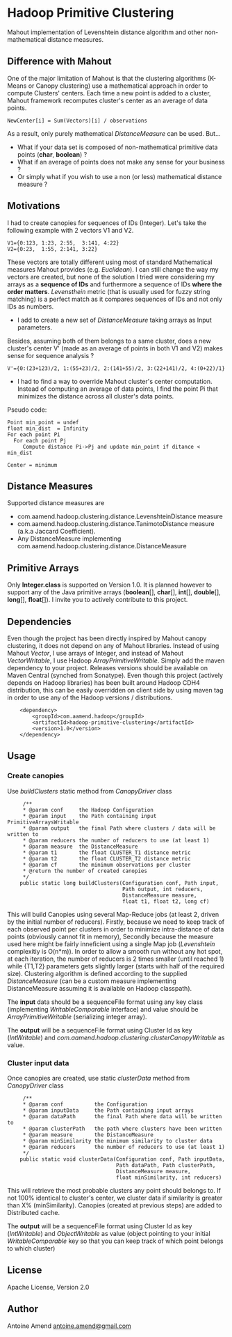 Hadoop Primitive Clustering
==============

Mahout implementation of Levenshtein distance algorithm and other non-mathematical distance measures.

Difference with Mahout
----

One of the major limitation of Mahout is that the clustering algorithms (K-Means or Canopy clustering) use a mathematical approach in order to compute Clusters' centers. Each time a new point is added to a cluster, Mahout framework recomputes cluster's center as an average of data points.

```
NewCenter[i] = Sum(Vectors)[i] / observations
```

As a result, only purely mathematical *DistanceMeasure* can be used. But...
- What if your data set is composed of non-mathematical primitive data points (**char**, **boolean**) ?
- What if an average of points does not make any sense for your business ? 
- Or simply what if you wish to use a non (or less) mathematical distance measure ? 

Motivations
----

I had to create canopies for sequences of IDs (Integer). Let's take the following example with 2 vectors V1 and V2.

```
V1={0:123, 1:23, 2:55,  3:141, 4:22}
V2={0:23,  1:55, 2:141, 3:22}
```
These vectors are totally different using most of standard Mathematical measures Mahout provides (e.g. *Euclidean*). I can still change the way my vectors are created, but none of the solution I tried were considering my arrays as a **sequence of IDs** and furthermore a sequence of IDs **where the order matters**. *Levensthein* metric (that is usually used for fuzzy string matching) is a perfect match as it compares sequences of IDs and not only IDs as numbers. 

- I add to create a new set of *DistanceMeasure* taking arrays as Input parameters.

Besides, assuming both of them belongs to a same cluster, does a new cluster's center V' (made as an average of points in both V1 and V2) makes sense for sequence analysis ? 
```
V'={0:(23+123)/2, 1:(55+23)/2, 2:(141+55)/2, 3:(22+141)/2, 4:(0+22)/1}
```
- I had to find a way to override Mahout cluster's center computation. Instead of computing an average of data points, I find the point Pi that minimizes the distance across all cluster's data points. 

Pseudo code:
```
Point min_point = undef
float min_dist  = Infinity
For each point Pi
  For each point Pj
     Compute distance Pi->Pj and update min_point if ditance < min_dist

Center = minimum
```

Distance Measures
----

Supported distance measures are 
- com.aamend.hadoop.clustering.distance.LevenshteinDistance measure
- com.aamend.hadoop.clustering.distance.TanimotoDistance measure (a.k.a Jaccard Coefficient).
- Any DistanceMeasure implementing com.aamend.hadoop.clustering.distance.DistanceMeasure

Primitive Arrays
----

Only **Integer.class** is supported on Version 1.0. It is planned however to support any of the Java primitive arrays (**boolean**[], **char**[], **int**[], **double**[], **long**[], **float**[]). I invite you to actively contribute to this project.


Dependencies
----

Even though the project has been directly inspired by Mahout canopy clustering, it does not depend on any of Mahout libraries. Instead of using Mahout *Vector*, I use arrays of Integer, and instead of Mahout *VectorWritable*, I use Hadoop *ArrayPrimitiveWritable*. Simply add the maven dependency to your project. Releases versions should be available on Maven Central (synched from Sonatype). Even though this project (actively depends on Hadoop libraries) has been built around Hadoop CDH4 distribution, this can be easily overridden on client side by using maven <exclusion> tag in order to use any of the Hadoop versions / distributions.

```
    <dependency>
        <groupId>com.aamend.hadoop</groupId>
        <artifactId>hadoop-primitive-clustering</artifactId>
        <version>1.0</version>
    </dependency>
```


Usage
----

### Create canopies

Use *buildClusters* static method from *CanopyDriver* class

```
     /**
     * @param conf     the Hadoop Configuration
     * @param input    the Path containing input PrimitiveArraysWritable
     * @param output   the final Path where clusters / data will be written to
     * @param reducers the number of reducers to use (at least 1)
     * @param measure  the DistanceMeasure
     * @param t1       the float CLUSTER_T1 distance metric
     * @param t2       the float CLUSTER_T2 distance metric
     * @param cf       the minimum observations per cluster
     * @return the number of created canopies
     */
    public static long buildClusters(Configuration conf, Path input,
                                     Path output, int reducers,
                                     DistanceMeasure measure,
                                     float t1, float t2, long cf)
```

This will build Canopies using several Map-Reduce jobs (at least 2, driven by the initial number of reducers). Firstly, because we need to keep track of each observed point per clusters in order to minimize intra-distance of data points (obviously cannot fit in memory), Secondly because the measure used here might be fairly inneficient using a single Map job (*Levenshtein* complexitiy is O(n\*m)). In order to allow a smooth run without any hot spot, at each iteration, the number of reducers is 2 times smaller (until reached 1) while {T1,T2} parameters gets slightly larger (starts with half of the required size). Clustering algorithm is defined according to the supplied *DistanceMeasure* (can be a custom measure implementing DistanceMeasure assuming it is available on Hadoop classpath). 

The **input** data should be a sequenceFile format using any key class (implementing *WritableComparable* interface) and value should be *ArrayPrimitiveWritable* (serializing integer array). 

The **output** will be a sequenceFile format using Cluster Id as key (*IntWritable*) and *com.aamend.hadoop.clustering.clusterCanopyWritable* as value.

### Cluster input data

Once canopies are created, use static *clusterData* method from *CanopyDriver* class

```
     /**
     * @param conf          the Configuration
     * @param inputData     the Path containing input arrays
     * @param dataPath      the final Path where data will be written to
     * @param clusterPath   the path where clusters have been written
     * @param measure       the DistanceMeasure
     * @param minSimilarity the minimum similarity to cluster data
     * @param reducers      the number of reducers to use (at least 1)
     */
    public static void clusterData(Configuration conf, Path inputData,
                                   Path dataPath, Path clusterPath,
                                   DistanceMeasure measure,
                                   float minSimilarity, int reducers)
```

This will retrieve the most probable clusters any point should belongs to. If not 100% identical to cluster's center, we cluster data if similarity is greater than X% (minSimilarity). Canopies (created at previous steps) are added to Distributed cache. 

The **output** will be a sequenceFile format using Cluster Id as key (*IntWritable*) and *ObjectWritable* as value (object pointing to your initial *WritableComparable* key so that you can keep track of which point belongs to which cluster)

License
----

Apache License, Version 2.0

Author
----

Antoine Amend
<antoine.amend@gmail.com>
